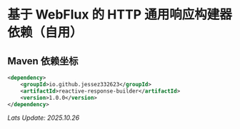 # 基于 WebFlux 的 HTTP 通用响应构建器依赖（自用）

## Maven 依赖坐标

```XML
<dependency>
    <groupId>io.github.jessez332623</groupId>
    <artifactId>reactive-response-builder</artifactId>
    <version>1.0.0</version>
</dependency>
```

*Lats Update: 2025.10.26*